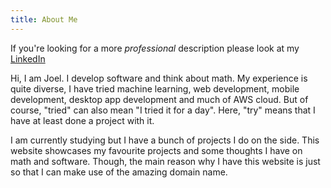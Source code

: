 ```yaml
---
title: About Me
---
```


If you're looking for a more _professional_ description please
look at my [LinkedIn](https://www.linkedin.com/in/joel-tio/")

Hi, I am Joel. I develop software and think about math. My
experience is quite diverse, I have tried machine learning, web
development, mobile development, desktop app development and much
of AWS cloud. But of course, "tried" can also mean "I tried it for
a day". Here, "try" means that I have at least done a project with
it.

I am currently studying but I have a bunch of projects I do on the
side. This website showcases my favourite projects and some
thoughts I have on math and software. Though, the main reason why I
have this website is just so that I can make use of the amazing
domain name.
